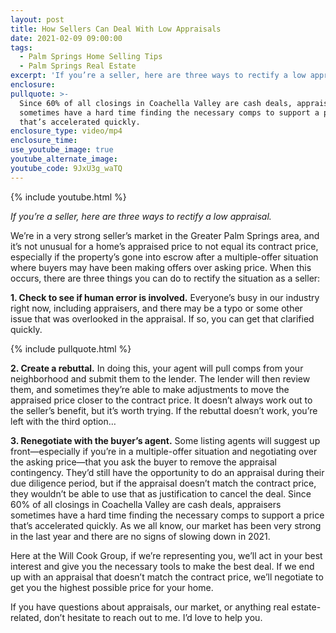 ```yaml
---
layout: post
title: How Sellers Can Deal With Low Appraisals
date: 2021-02-09 09:00:00
tags:
  - Palm Springs Home Selling Tips
  - Palm Springs Real Estate
excerpt: 'If you’re a seller, here are three ways to rectify a low appraisal.'
enclosure:
pullquote: >-
  Since 60% of all closings in Coachella Valley are cash deals, appraisers
  sometimes have a hard time finding the necessary comps to support a price
  that’s accelerated quickly.
enclosure_type: video/mp4
enclosure_time:
use_youtube_image: true
youtube_alternate_image:
youtube_code: 9JxU3g_waTQ
---
```


{% include youtube.html %}

*If you’re a seller, here are three ways to rectify a low appraisal.*

We’re in a very strong seller’s market in the Greater Palm Springs area, and it’s not unusual for a home’s appraised price to not equal its contract price, especially if the property’s gone into escrow after a multiple-offer situation where buyers may have been making offers over asking price. When this occurs, there are three things you can do to rectify the situation as a seller:

**1\. Check to see if human error is involved.** Everyone’s busy in our industry right now, including appraisers, and there may be a typo or some other issue that was overlooked in the appraisal. If so, you can get that clarified quickly.&nbsp;

{% include pullquote.html %}

**2\. Create a rebuttal.** In doing this, your agent will pull comps from your neighborhood and submit them to the lender. The lender will then review them, and sometimes they’re able to make adjustments to move the appraised price closer to the contract price. It doesn’t always work out to the seller’s benefit, but it’s worth trying. If the rebuttal doesn’t work, you’re left with the third option…

**3\. Renegotiate with the buyer’s agent.** Some listing agents will suggest up front—especially if you’re in a multiple-offer situation and negotiating over the asking price—that you ask the buyer to remove the appraisal contingency. They’d still have the opportunity to do an appraisal during their due diligence period, but if the appraisal doesn’t match the contract price, they wouldn’t be able to use that as justification to cancel the deal. Since 60% of all closings in Coachella Valley are cash deals, appraisers sometimes have a hard time finding the necessary comps to support a price that’s accelerated quickly. As we all know, our market has been very strong in the last year and there are no signs of slowing down in 2021.&nbsp;

Here at the Will Cook Group, if we’re representing you, we’ll act in your best interest and give you the necessary tools to make the best deal. If we end up with an appraisal that doesn’t match the contract price, we’ll negotiate to get you the highest possible price for your home.&nbsp;

If you have questions about appraisals, our market, or anything real estate-related, don’t hesitate to reach out to me. I’d love to help you.
